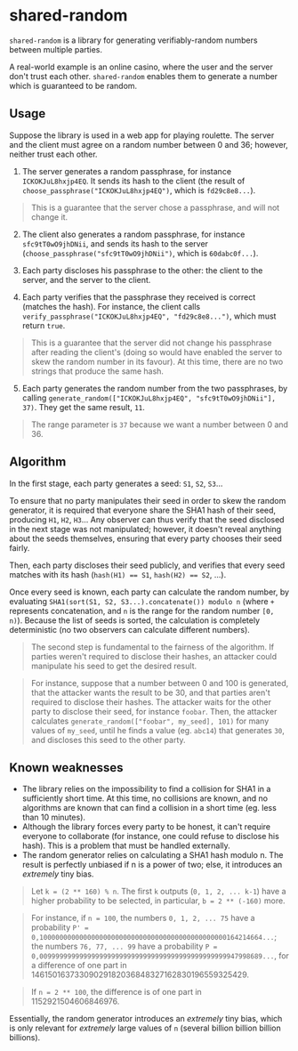 # shared-random

`shared-random` is a library for generating verifiably-random numbers between multiple parties.

A real-world example is an online casino, where the user and the server don't trust each other. `shared-random` enables them to generate a number which is guaranteed to be random.

## Usage

Suppose the library is used in a web app for playing roulette. The server and the client must agree on a random number between 0 and 36; however, neither trust each other.

 1. The server generates a random passphrase, for instance `ICKOKJuL8hxjp4EQ`. It sends its hash to the client (the result of `choose_passphrase("ICKOKJuL8hxjp4EQ")`, which is `fd29c8e8...`).
>This is a guarantee that the server chose a passphrase, and will not change it.

 2. The client also generates a random passphrase, for instance `sfc9tT0wO9jhDNii`, and sends its hash to the server (`choose_passphrase("sfc9tT0wO9jhDNii")`, which is `60dabc0f...`).

 3. Each party discloses his passphrase to the other: the client to the server, and the server to the client.

 4. Each party verifies that the passphrase they received is correct (matches the hash). For instance, the client calls `verify_passphrase("ICKOKJuL8hxjp4EQ", "fd29c8e8...")`, which must return `true`.
>This is a guarantee that the server did not change his passphrase after reading the client's (doing so would have enabled the server to skew the random number in its favour). At this time, there are no two strings that produce the same hash.

 5. Each party generates the random number from the two passphrases, by calling `generate_random(["ICKOKJuL8hxjp4EQ", "sfc9tT0wO9jhDNii"], 37)`. They get the same result, `11`.
>The range parameter is `37` because we want a number between 0 and 36.

## Algorithm

In the first stage, each party generates a seed: `S1`, `S2`, `S3`...

To ensure that no party manipulates their seed in order to skew the random generator, it is required that everyone share the SHA1 hash of their seed, producing `H1`, `H2`, `H3`... Any observer can thus verify that the seed disclosed in the next stage was not manipulated; however, it doesn't reveal anything about the seeds themselves, ensuring that every party chooses their seed fairly.

Then, each party discloses their seed publicly, and verifies that every seed matches with its hash (`hash(H1) == S1`, `hash(H2) == S2`, ...).

Once every seed is known, each party can calculate the random number, by evaluating `SHA1(sort(S1, S2, S3...).concatenate()) modulo n` (where `+` represents concatenation, and `n` is the range for the random number `[0, n)`). Because the list of seeds is sorted, the calculation is completely deterministic (no two observers can calculate different numbers).

>The second step is fundamental to the fairness of the algorithm. If parties weren't required to disclose their hashes, an attacker could manipulate his seed to get the desired result.

>For instance, suppose that a number between 0 and 100 is generated, that the attacker wants the result to be 30, and that parties aren't required to disclose their hashes. The attacker waits for the other party to disclose their seed, for instance `foobar`. Then, the attacker calculates `generate_random(["foobar", my_seed], 101)` for many values of `my_seed`, until he finds a value (eg. `abc14`) that generates `30`, and discloses this seed to the other party.

## Known weaknesses

 * The library relies on the impossibility to find a collision for SHA1 in a sufficiently short time. At this time, no collisions are known, and no algorithms are known that can find a collision in a short time (eg. less than 10 minutes).
 * Although the library forces every party to be honest, it can't require everyone to collaborate (for instance, one could refuse to disclose his hash). This is a problem that must be handled externally.
 * The random generator relies on calculating a SHA1 hash modulo n. The result is perfectly unbiased if n is a power of two; else, it introduces an *extremely* tiny bias.
>Let `k = (2 ** 160) % n`. The first `k` outputs (`0, 1, 2, ... k-1`) have a higher probability to be selected, in particular, `b = 2 ** (-160)` more.

>For instance, if `n = 100`, the numbers `0, 1, 2, ... 75` have a probability `P' = 0,10000000000000000000000000000000000000000000000164214664...`; the numbers `76, 77, ... 99` have a probability `P = 0,00999999999999999999999999999999999999999999999947998689...`, for a difference of one part in 14615016373309029182036848327162830196559325429.

>If `n = 2 ** 100`, the difference is of one part in 1152921504606846976.

Essentially, the random generator introduces an *extremely* tiny bias, which is only relevant for *extremely* large values of `n` (several billion billion billion billions).